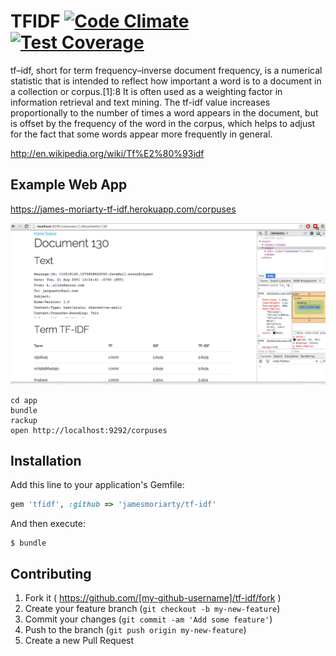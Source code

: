 # TFIDF [![Code Climate](https://codeclimate.com/github/jamesmoriarty/tf-idf/badges/gpa.svg)](https://codeclimate.com/github/jamesmoriarty/tf-idf) [![Test Coverage](https://codeclimate.com/github/jamesmoriarty/tf-idf/badges/coverage.svg)](https://codeclimate.com/github/jamesmoriarty/tf-idf)

tf–idf, short for term frequency–inverse document frequency, is a numerical statistic that is intended to reflect how important a word is to a document in a collection or corpus.[1]:8 It is often used as a weighting factor in information retrieval and text mining. The tf-idf value increases proportionally to the number of times a word appears in the document, but is offset by the frequency of the word in the corpus, which helps to adjust for the fact that some words appear more frequently in general.

http://en.wikipedia.org/wiki/Tf%E2%80%93idf

## Example Web App

https://james-moriarty-tf-idf.herokuapp.com/corpuses

![Screenshot](https://raw.githubusercontent.com/jamesmoriarty/tf-idf/master/app/public/images/Screen%20Shot%202014-12-23%20at%2012.08.00%20am.png)

```
cd app
bundle
rackup
open http://localhost:9292/corpuses
```

## Installation

Add this line to your application's Gemfile:

```ruby
gem 'tfidf', :github => 'jamesmoriarty/tf-idf'
```

And then execute:

    $ bundle


## Contributing

1. Fork it ( https://github.com/[my-github-username]/tf-idf/fork )
2. Create your feature branch (`git checkout -b my-new-feature`)
3. Commit your changes (`git commit -am 'Add some feature'`)
4. Push to the branch (`git push origin my-new-feature`)
5. Create a new Pull Request

